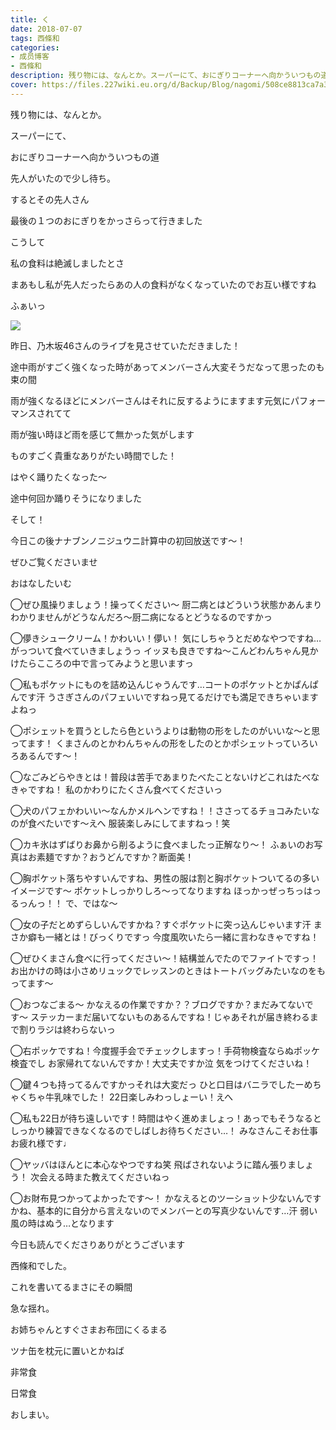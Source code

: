 ```yaml
---
title: く
date: 2018-07-07
tags: 西條和
categories: 
- 成员博客
- 西條和
description: 残り物には、なんとか。スーパーにて、おにぎりコーナーへ向かういつもの道先人がいたので少し待ち。...
cover: https://files.227wiki.eu.org/d/Backup/Blog/nagomi/508ce8813ca7a352a3036d9e04483.jpg 
---
```













残り物には、なんとか。
















スーパーにて、










おにぎりコーナーへ向かういつもの道









先人がいたので少し待ち。











するとその先人さん





最後の１つのおにぎりをかっさらって行きました










こうして





私の食料は絶滅しましたとさ











まあもし私が先人だったらあの人の食料がなくなっていたのでお互い様ですね













ふぁいっ



![](https://files.227wiki.eu.org/d/Backup/Blog/nagomi/508ce8813ca7a352a3036d9e04483.jpg)









昨日、乃木坂46さんのライブを見させていただきました！








途中雨がすごく強くなった時があってメンバーさん大変そうだなって思ったのも束の間







雨が強くなるほどにメンバーさんはそれに反するようにますます元気にパフォーマンスされてて






雨が強い時ほど雨を感じて無かった気がします











ものすごく貴重なありがたい時間でした！










はやく踊りたくなった〜







途中何回か踊りそうになりました










そして！








今日この後ナナブンノニジュウニ計算中の初回放送です〜！










ぜひご覧くださいませ










おはなしたいむ





◯ぜひ風操りましょう！操ってください〜
厨二病とはどういう状態かあんまりわかりませんがどうなんだろ〜厨二病になるとどうなるのですかっ




◯儚きシュークリーム！かわいい！儚い！
気にしちゃうとだめなやつですね…がっついて食べていきましょうっ
イッヌも良きですね〜こんどわんちゃん見かけたらこころの中で言ってみようと思いますっ







◯私もポケットにものを詰め込んじゃうんです…コートのポケットとかぱんぱんです汗
うさぎさんのパフェいいですねっ見てるだけでも満足できちゃいますよねっ





◯ポシェットを買うとしたら色というよりは動物の形をしたのがいいな〜と思ってます！
くまさんのとかわんちゃんの形をしたのとかポシェットっていろいろあるんです〜！





◯なごみどらやきとは！普段は苦手であまりたべたことないけどこれはたべなきゃですね！
私のかわりにたくさん食べてくださいっ






◯犬のパフェかわいい〜なんかメルヘンですね！！ささってるチョコみたいなのが食べたいです〜えへ
服装楽しみにしてますねっ！笑






◯カキ氷はずばりお鼻から削るように食べましたっ正解なり〜！
ふぁいのお写真はお素麺ですか？おうどんですか？断面美！





◯胸ポケット落ちやすいんですね、男性の服は割と胸ポケットついてるの多いイメージです〜
ポケットしっかりしろ〜ってなりますね
ほっかっぜっちっはっるっんっ！！
で、ではな〜






◯女の子だとめずらしいんですかね？すぐポケットに突っ込んじゃいます汗
まさか癖も一緒とは！びっくりですっ
今度風吹いたら一緒に言わなきゃですね！





◯ぜひくまさん食べに行ってください〜！結構並んでたのでファイトですっ！
お出かけの時は小さめリュックでレッスンのときはトートバッグみたいなのをもってます〜





◯おつなごまる〜
かなえるの作業ですか？？ブログですか？まだみてないです〜
ステッカーまだ届いてないものあるんですね！じゃあそれが届き終わるまで割りラジは終わらないっ





◯右ポッケですね！今度握手会でチェックしますっ！手荷物検査ならぬポッケ検査でし
お家帰れてないんですか！大丈夫ですか泣
気をつけてくださいね！





◯鍵４つも持ってるんですかっそれは大変だっ
ひと口目はバニラでしたーめちゃくちゃ牛乳味でした！
22日楽しみわっしょーい！えへ






◯私も22日が待ち遠しいです！時間はやく進めましょっ！あっでもそうなるとしっかり練習できなくなるのでしばしお待ちください…！
みなさんこそお仕事お疲れ様です♩






◯ヤッバはほんとに本心なやつですね笑
飛ばされないように踏ん張りましょう！
次会える時また教えてくださいねっ




◯お財布見つかってよかったです〜！
かなえるとのツーショット少ないんですかね、基本的に自分から言えないのでメンバーとの写真少ないんです…汗
弱い風の時はぬう…となります












今日も読んでくださりありがとうございます











西條和でした。











これを書いてるまさにその瞬間







急な揺れ。










お姉ちゃんとすぐさまお布団にくるまる







ツナ缶を枕元に置いとかねば






非常食




日常食







おしまい。


